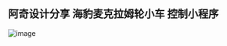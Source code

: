 ## 阿奇设计分享 海豹麦克拉姆轮小车 控制小程序
![image](https://github.com/user-attachments/assets/ce44b065-3ad4-4a87-b1c3-228d32152660)

